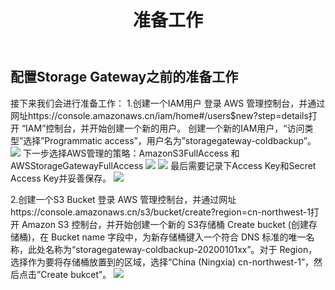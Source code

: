 ﻿---
title: "准备工作"
chapter: false
weight: 31
---

## 配置Storage Gateway之前的准备工作

接下来我们会进行准备工作：
1.创建一个IAM用户
登录 AWS 管理控制台，并通过网址https://console.amazonaws.cn/iam/home#/users$new?step=details打开 “IAM”控制台，并开始创建一个新的用户。
创建一个新的IAM用户，“访问类型”选择”Programmatic access”，用户名为”storagegateway-coldbackup”。
![](/images/SetupStorageGW/addIAMUser.png)
下一步选择AWS管理的策略：AmazonS3FullAccess 和 AWSStorageGatewayFullAccess
![](/images/SetupStorageGW/IAMPolicy1.png)
![](/images/SetupStorageGW/IAMPolicy2.png)
最后需要记录下Access Key和Secret Access Key并妥善保存。
![](/images/SetupStorageGW/AKSK.png)

2.创建一个S3 Bucket
登录 AWS 管理控制台，并通过网址https://console.amazonaws.cn/s3/bucket/create?region=cn-northwest-1打开 Amazon S3 控制台，并开始创建一个新的 S3存储桶 
Create bucket (创建存储桶)，在 Bucket name 字段中，为新存储桶键入一个符合 DNS 标准的唯一名称，此处名称为“storagegateway-coldbackup-20200101xx”。对于 Region，选择作为要将存储桶放置到的区域，选择“China (Ningxia) cn-northwest-1”，然后点击”Create bukcet”。
![](/images/SetupStorageGW/createS3Bucekt.png)


